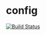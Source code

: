 # config

[![Build Status](https://travis-ci.org/joshbetz/config.svg?branch=master)](https://travis-ci.org/joshbetz/config)
